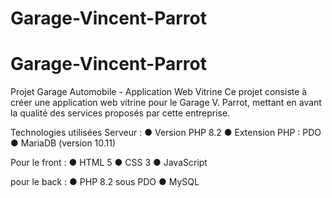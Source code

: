 # Garage-Vincent-Parrot
# Garage-Vincent-Parrot
Projet Garage Automobile - Application Web Vitrine
Ce projet consiste à créer une application web vitrine pour le Garage V. Parrot, mettant en avant la qualité des services proposés par cette entreprise.

Technologies utilisées
Serveur : ● Version PHP 8.2 ● Extension PHP : PDO ● MariaDB (version 10.11)

Pour le front : ● HTML 5 ● CSS 3 ● JavaScript

pour le back : ● PHP 8.2 sous PDO ● MySQL